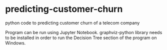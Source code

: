 # predicting-customer-churn
python code to predicting customer churn of a telecom company

Program can be run using Jupyter Notebook.
graphviz-python library needs to be installed in order to run the Decision Tree section of the program on Windows.

